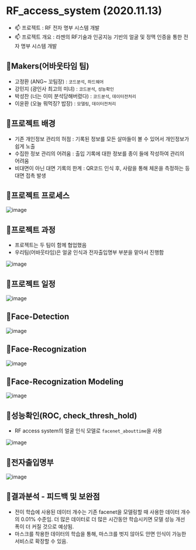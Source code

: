 # RF_access_system (2020.11.13)

  - 📫  프로젝트 : RF 전자 명부 시스템 개발
  - 📫  프로젝트 개요 : 라젠의 RF기술과 인공지능 기반의 얼굴 및 정맥 인증을 통한 전자 명부 시스템 개발 

## 🎈Makers(어바웃타임 팀)
- 고정환 (ANG~ 꼬팀장) : `코드분석`, `하드웨어`
- 강민지 (광인사 최고의 미녀) : `코드분석`, `성능확인`
- 박성찬 (너는 이미 분석당해버렸다) : `코드분석`, `데이터전처리`
- 이윤환 (오늘 뭐먹징? 밥장) : `모델링`, `데이터전처리`

## 🌠프로젝트 배경 
- 기존 개인정보 관리의 허점 : 기록된 정보를 모든 살마들이 볼 수 있어서 개인정보가 쉽게 노출
- 수집한 정보 관리의 어려움 : 출입 기록에 대한 정보를 종이 들에 작성하여 관리의 어려움
- 비대면이 아닌 대면 기록의 한계 : QR코드 인식 후, 사람을 통해 체온을 측정하는 등 대면 접촉 발생



## 🌠프로젝트 프로세스
![image](https://user-images.githubusercontent.com/58651942/100871544-ce66db80-34e3-11eb-91f3-db4dc02a8f27.png)



## 🌠프로젝트 과정
- 프로젝트는 두 팀이 함께 협업했음
- 우리팀(어바웃타임)은 얼굴 인식과 전자출입명부 부분을 맡아서 진행함

![image](https://user-images.githubusercontent.com/58651942/100871613-e50d3280-34e3-11eb-85b1-a912fa4d6216.png)

## 🌠프로젝트 일정
![image](https://user-images.githubusercontent.com/58651942/100842919-ea0abb80-34bc-11eb-88e7-7cb78b44db6b.png)
 

## 🌠Face-Detection
![image](https://user-images.githubusercontent.com/58651942/100843233-68fff400-34bd-11eb-8093-a9243f0f0e67.png)

## 🌠Face-Recognization
![image](https://user-images.githubusercontent.com/58651942/100843647-03603780-34be-11eb-95eb-f2690c5caf5a.png)

## 🌠Face-Recognization Modeling

![image](https://user-images.githubusercontent.com/58651942/100871683-040bc480-34e4-11eb-8a14-d7322926b958.png)


## 🌠성능확인(ROC, check_thresh_hold)
- RF access system의 얼굴 인식 모델로 `facenet_abouttime`을 사용</br>

![image](https://user-images.githubusercontent.com/58651942/100871762-1f76cf80-34e4-11eb-9686-1d2c48cf5c21.png)

## 🌠전자출입명부
![image](https://user-images.githubusercontent.com/58651942/100846221-98b0fb00-34c1-11eb-8ed4-e4d413df847a.png)



## 🌠결과분석 - 피드백 및 보완점
- 전이 학습에 사용된 데이터 개수는 기존 facenet을 모델링할 때 사용한 데이터 개수의 0.01% 수준임. 더 많은 데이터로 더 많은 시간동안 학습시키면 모델 성능 개선 폭이 더 커질 것으로 예상됨. 
- 마스크를 착용한 데이터의 학습을 통해, 마스크를 벗지 않아도 안면 인식이 가능한 서비스로 확장할 수 있음.
